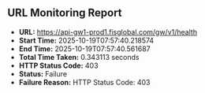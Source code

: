 ## URL Monitoring Report

- **URL:** https://api-gw1-prod1.fisglobal.com/gw/v1/health
- **Start Time:** 2025-10-19T07:57:40.218574
- **End Time:** 2025-10-19T07:57:40.561687
- **Total Time Taken:** 0.343113 seconds
- **HTTP Status Code:** 403
- **Status:** Failure
- **Failure Reason:** HTTP Status Code: 403
